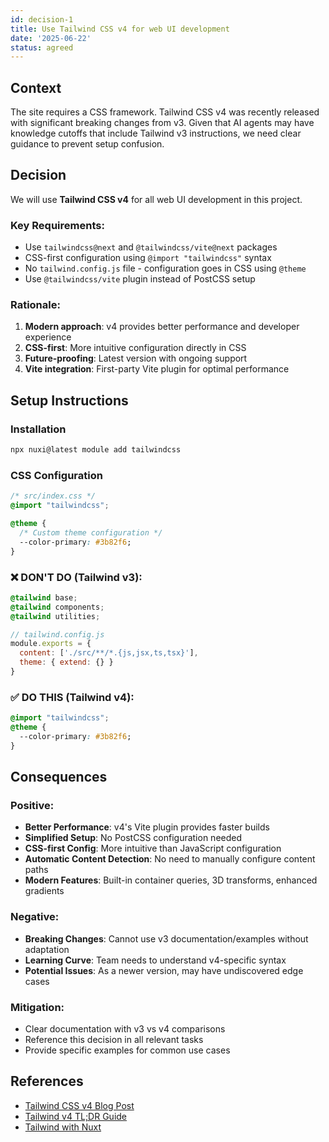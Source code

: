 ```yaml
---
id: decision-1
title: Use Tailwind CSS v4 for web UI development
date: '2025-06-22'
status: agreed
---
```


## Context

The site requires a CSS framework. Tailwind CSS v4 was recently released with 
significant breaking changes from v3. Given that AI agents may have knowledge cutoffs that include Tailwind v3 
instructions, we need clear guidance to prevent setup confusion.

## Decision

We will use **Tailwind CSS v4** for all web UI development in this project.

### Key Requirements:
- Use `tailwindcss@next` and `@tailwindcss/vite@next` packages
- CSS-first configuration using `@import "tailwindcss"` syntax
- No `tailwind.config.js` file - configuration goes in CSS using `@theme`
- Use `@tailwindcss/vite` plugin instead of PostCSS setup

### Rationale:
1. **Modern approach**: v4 provides better performance and developer experience
2. **CSS-first**: More intuitive configuration directly in CSS
3. **Future-proofing**: Latest version with ongoing support
4. **Vite integration**: First-party Vite plugin for optimal performance

## Setup Instructions

### Installation
```bash
npx nuxi@latest module add tailwindcss
```


### CSS Configuration
```css
/* src/index.css */
@import "tailwindcss";

@theme {
  /* Custom theme configuration */
  --color-primary: #3b82f6;
}
```

### ❌ DON'T DO (Tailwind v3):
```css
@tailwind base;
@tailwind components;
@tailwind utilities;
```

```javascript
// tailwind.config.js
module.exports = {
  content: ['./src/**/*.{js,jsx,ts,tsx}'],
  theme: { extend: {} }
}
```

### ✅ DO THIS (Tailwind v4):
```css
@import "tailwindcss";
@theme {
  --color-primary: #3b82f6;
}
```

## Consequences

### Positive:
- **Better Performance**: v4's Vite plugin provides faster builds
- **Simplified Setup**: No PostCSS configuration needed
- **CSS-first Config**: More intuitive than JavaScript configuration
- **Automatic Content Detection**: No need to manually configure content paths
- **Modern Features**: Built-in container queries, 3D transforms, enhanced gradients

### Negative:
- **Breaking Changes**: Cannot use v3 documentation/examples without adaptation
- **Learning Curve**: Team needs to understand v4-specific syntax
- **Potential Issues**: As a newer version, may have undiscovered edge cases

### Mitigation:
- Clear documentation with v3 vs v4 comparisons
- Reference this decision in all relevant tasks
- Provide specific examples for common use cases

## References

- [Tailwind CSS v4 Blog Post](https://tailwindcss.com/blog/tailwindcss-v4)
- [Tailwind v4 TL;DR Guide](https://gist.github.com/danhollick/d902cf60e37950de36cf8e7c43fa0943)
- [Tailwind with Nuxt](https://tailwindcss.com/docs/installation/framework-guides/nuxt)